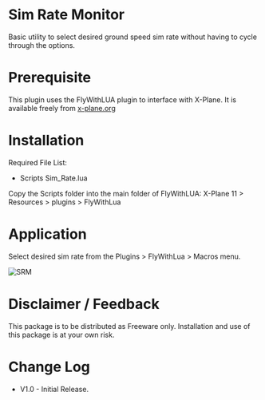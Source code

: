 # Sim Rate Monitor
Basic utility to select desired ground speed sim rate without having to cycle through the options.

Prerequisite
============
This plugin uses the FlyWithLUA plugin to interface with X-Plane.
It is available freely from [x-plane.org](https://forums.x-plane.org/index.php?/files/file/38445-flywithlua-ng-next-generation-edition-for-x-plane-11-win-lin-mac/) 

Installation
============

Required File List:
- Scripts
    Sim_Rate.lua

Copy the Scripts folder into the main folder of FlyWithLUA: 
X-Plane 11 > Resources > plugins > FlyWithLua

Application
============
Select desired sim rate from the Plugins > FlyWithLua > Macros menu.

![SRM](https://user-images.githubusercontent.com/77387202/116766502-322f0980-aa6e-11eb-90f4-d9cb1995d426.jpg)


Disclaimer / Feedback
=====================

This package is to be distributed as Freeware only.
Installation and use of this package is at your own risk. 

Change Log
==========
* V1.0 - Initial Release.
